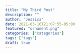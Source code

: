 ```yaml
---
title: "My Third Post"
description: ""
author: "Jessica"
date: 2021-03-16T21:07:55-05:00
featured: "ornament.png"
categories: ["categories"]
tags: ["tags"]
draft: true
---
```

